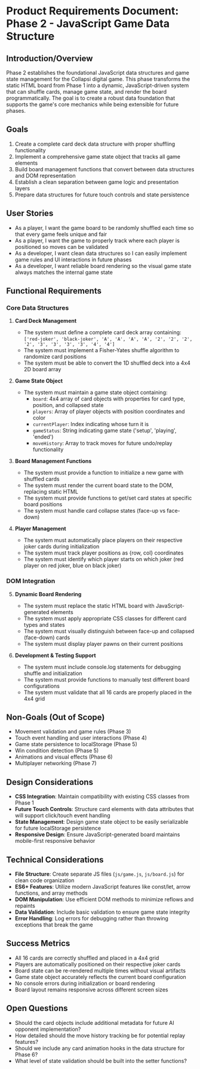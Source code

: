 # Product Requirements Document: Phase 2 - JavaScript Game Data Structure

## Introduction/Overview

Phase 2 establishes the foundational JavaScript data structures and game state management for the Collapsi digital game. This phase transforms the static HTML board from Phase 1 into a dynamic, JavaScript-driven system that can shuffle cards, manage game state, and render the board programmatically. The goal is to create a robust data foundation that supports the game's core mechanics while being extensible for future phases.

## Goals

1. Create a complete card deck data structure with proper shuffling functionality
2. Implement a comprehensive game state object that tracks all game elements
3. Build board management functions that convert between data structures and DOM representation
4. Establish a clean separation between game logic and presentation layers
5. Prepare data structures for future touch controls and state persistence

## User Stories

- As a player, I want the game board to be randomly shuffled each time so that every game feels unique and fair
- As a player, I want the game to properly track where each player is positioned so moves can be validated
- As a developer, I want clean data structures so I can easily implement game rules and UI interactions in future phases
- As a developer, I want reliable board rendering so the visual game state always matches the internal game state

## Functional Requirements

### Core Data Structures

1. **Card Deck Management**
   - The system must define a complete card deck array containing: `['red-joker', 'black-joker', 'A', 'A', 'A', 'A', '2', '2', '2', '2', '3', '3', '3', '3', '4', '4']`
   - The system must implement a Fisher-Yates shuffle algorithm to randomize card positions
   - The system must be able to convert the 1D shuffled deck into a 4x4 2D board array

2. **Game State Object**
   - The system must maintain a game state object containing:
     - `board`: 4x4 array of card objects with properties for card type, position, and collapsed state
     - `players`: Array of player objects with position coordinates and color
     - `currentPlayer`: Index indicating whose turn it is
     - `gameStatus`: String indicating game state ('setup', 'playing', 'ended')
     - `moveHistory`: Array to track moves for future undo/replay functionality

3. **Board Management Functions**
   - The system must provide a function to initialize a new game with shuffled cards
   - The system must render the current board state to the DOM, replacing static HTML
   - The system must provide functions to get/set card states at specific board positions
   - The system must handle card collapse states (face-up vs face-down)

4. **Player Management**
   - The system must automatically place players on their respective joker cards during initialization
   - The system must track player positions as {row, col} coordinates
   - The system must identify which player starts on which joker (red player on red joker, blue on black joker)

### DOM Integration

5. **Dynamic Board Rendering**
   - The system must replace the static HTML board with JavaScript-generated elements
   - The system must apply appropriate CSS classes for different card types and states
   - The system must visually distinguish between face-up and collapsed (face-down) cards
   - The system must display player pawns on their current positions

6. **Development & Testing Support**
   - The system must include console.log statements for debugging shuffle and initialization
   - The system must provide functions to manually test different board configurations
   - The system must validate that all 16 cards are properly placed in the 4x4 grid

## Non-Goals (Out of Scope)

- Movement validation and game rules (Phase 3)
- Touch event handling and user interactions (Phase 4)
- Game state persistence to localStorage (Phase 5)
- Win condition detection (Phase 5)
- Animations and visual effects (Phase 6)
- Multiplayer networking (Phase 7)

## Design Considerations

- **CSS Integration**: Maintain compatibility with existing CSS classes from Phase 1
- **Future Touch Controls**: Structure card elements with data attributes that will support click/touch event handling
- **State Management**: Design game state object to be easily serializable for future localStorage persistence
- **Responsive Design**: Ensure JavaScript-generated board maintains mobile-first responsive behavior

## Technical Considerations

- **File Structure**: Create separate JS files (`js/game.js`, `js/board.js`) for clean code organization
- **ES6+ Features**: Utilize modern JavaScript features like const/let, arrow functions, and array methods
- **DOM Manipulation**: Use efficient DOM methods to minimize reflows and repaints
- **Data Validation**: Include basic validation to ensure game state integrity
- **Error Handling**: Log errors for debugging rather than throwing exceptions that break the game

## Success Metrics

- All 16 cards are correctly shuffled and placed in a 4x4 grid
- Players are automatically positioned on their respective joker cards
- Board state can be re-rendered multiple times without visual artifacts
- Game state object accurately reflects the current board configuration
- No console errors during initialization or board rendering
- Board layout remains responsive across different screen sizes

## Open Questions

- Should the card objects include additional metadata for future AI opponent implementation?
- How detailed should the move history tracking be for potential replay features?
- Should we include any card animation hooks in the data structure for Phase 6?
- What level of state validation should be built into the setter functions?